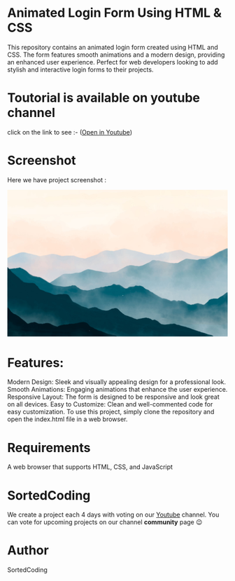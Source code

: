 # Animated Login Form Using HTML & CSS
This repository contains an animated login form created using HTML and CSS. The form features smooth animations and a modern design, providing an enhanced user experience. Perfect for web developers looking to add stylish and interactive login forms to their projects.



# Toutorial is available on youtube channel 
click on the link to see :- ([Open in Youtube](https://youtu.be/kFPO4tXjAZY))

# Screenshot
Here we have project screenshot :

![screenshot](image.jpg)

# Features:
Modern Design: Sleek and visually appealing design for a professional look.
Smooth Animations: Engaging animations that enhance the user experience.
Responsive Layout: The form is designed to be responsive and look great on all devices.
Easy to Customize: Clean and well-commented code for easy customization.
To use this project, simply clone the repository and open the index.html file in a web browser.

# Requirements

A web browser that supports HTML, CSS, and JavaScript



# SortedCoding
We create a project each 4 days with voting on our <a href="https://youtube.com/@snakecoding_12" target="_blank">Youtube</a> channel.
You can vote for upcoming projects on our channel **community** page :wink:


# Author

SortedCoding
